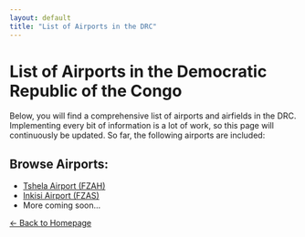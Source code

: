 ```yaml
---
layout: default
title: "List of Airports in the DRC"
---
```


# List of Airports in the Democratic Republic of the Congo

Below, you will find a comprehensive list of airports and airfields in the DRC. Implementing every bit of information is a lot of work, so this page will continuously be updated. So far, the following airports are included:

## Browse Airports:
- [Tshela Airport (FZAH)](tshela.md)
- [Inkisi Airport (FZAS)](inkisi.md)
- More coming soon...

[← Back to Homepage](index.md)
